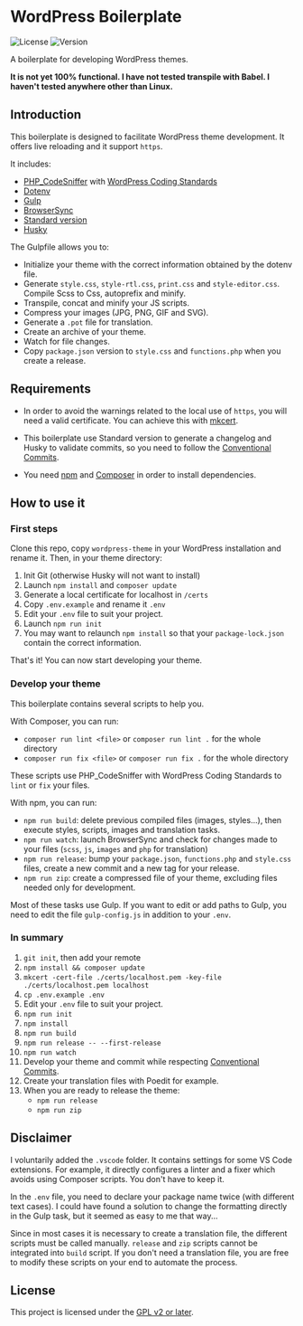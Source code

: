 # WordPress Boilerplate

![License](https://img.shields.io/github/license/ArmandPhilippot/wordpress-boilerplate?label=License&style=flat-square) ![Version](https://img.shields.io/github/package-json/v/ArmandPhilippot/wordpress-boilerplate?label=Version&style=flat-square)

A boilerplate for developing WordPress themes.

**It is not yet 100% functional. I have not tested transpile with Babel. I haven't tested anywhere other than Linux.**

## Introduction

This boilerplate is designed to facilitate WordPress theme development. It offers live reloading and it support `https`.

It includes:

- [PHP_CodeSniffer](https://github.com/squizlabs/PHP_CodeSniffer) with [WordPress Coding Standards](https://github.com/WordPress/WordPress-Coding-Standards)
- [Dotenv](https://github.com/motdotla/dotenv)
- [Gulp](https://gulpjs.com/)
- [BrowserSync](https://browsersync.io/)
- [Standard version](https://github.com/conventional-changelog/standard-version)
- [Husky](https://github.com/typicode/husky)

The Gulpfile allows you to:

- Initialize your theme with the correct information obtained by the dotenv file.
- Generate `style.css`, `style-rtl.css`, `print.css` and `style-editor.css`. Compile Scss to Css, autoprefix and minify.
- Transpile, concat and minify your JS scripts.
- Compress your images (JPG, PNG, GIF and SVG).
- Generate a `.pot` file for translation.
- Create an archive of your theme.
- Watch for file changes.
- Copy `package.json` version to `style.css` and `functions.php` when you create a release.

## Requirements

- In order to avoid the warnings related to the local use of `https`, you will need a valid certificate. You can achieve this with [mkcert](https://github.com/FiloSottile/mkcert).

- This boilerplate use Standard version to generate a changelog and Husky to validate commits, so you need to follow the [Conventional Commits](https://www.conventionalcommits.org/en/v1.0.0/).

- You need [npm](https://www.npmjs.com/) and [Composer](https://getcomposer.org/) in order to install dependencies.

## How to use it

### First steps

Clone this repo, copy `wordpress-theme` in your WordPress installation and rename it. Then, in your theme directory:

1. Init Git (otherwise Husky will not want to install)
2. Launch `npm install` and `composer update`
3. Generate a local certificate for localhost in `/certs`
4. Copy `.env.example` and rename it `.env`
5. Edit your `.env` file to suit your project.
6. Launch `npm run init`
7. You may want to relaunch `npm install` so that your `package-lock.json` contain the correct information.

That's it! You can now start developing your theme.

### Develop your theme

This boilerplate contains several scripts to help you.

With Composer, you can run:

- `composer run lint <file>` or `composer run lint .` for the whole directory
- `composer run fix <file>` or `composer run fix .` for the whole directory

These scripts use PHP_CodeSniffer with WordPress Coding Standards to `lint` or `fix` your files.

With npm, you can run:

- `npm run build`: delete previous compiled files (images, styles...), then execute styles, scripts, images and translation tasks.
- `npm run watch`: launch BrowserSync and check for changes made to your files (`scss`, `js`, `images` and `php` for translation)
- `npm run release`: bump your `package.json`, `functions.php` and `style.css` files, create a new commit and a new tag for your release.
- `npm run zip`: create a compressed file of your theme, excluding files needed only for development.

Most of these tasks use Gulp. If you want to edit or add paths to Gulp, you need to edit the file `gulp-config.js` in addition to your `.env`.

### In summary

1. `git init`, then add your remote
2. `npm install && composer update`
3. `mkcert -cert-file ./certs/localhost.pem -key-file ./certs/localhost.pem localhost`
4. `cp .env.example .env`
5. Edit your `.env` file to suit your project.
6. `npm run init`
7. `npm install`
8. `npm run build`
9. `npm run release -- --first-release`
10. `npm run watch`
11. Develop your theme and commit while respecting [Conventional Commits](https://www.conventionalcommits.org/en/v1.0.0/).
12. Create your translation files with Poedit for example.
13. When you are ready to release the theme:
    - `npm run release`
    - `npm run zip`

## Disclaimer

I voluntarily added the `.vscode` folder. It contains settings for some VS Code extensions. For example, it directly configures a linter and a fixer which avoids using Composer scripts. You don't have to keep it.

In the `.env` file, you need to declare your package name twice (with different text cases). I could have found a solution to change the formatting directly in the Gulp task, but it seemed as easy to me that way...

Since in most cases it is necessary to create a translation file, the different scripts must be called manually. `release` and `zip` scripts cannot be integrated into `build` script. If you don't need a translation file, you are free to modify these scripts on your end to automate the process.

## License

This project is licensed under the [GPL v2 or later](https://github.com/ArmandPhilippot/wordpress-boilerplate/blob/master/LICENSE).
